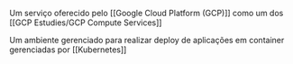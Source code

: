 Um serviço oferecido pelo  [[Google Cloud Platform (GCP)]] como um dos [[GCP Estudies/GCP Compute Services]]

Um ambiente gerenciado para realizar deploy de aplicações em container gerenciadas por [[Kubernetes]]


